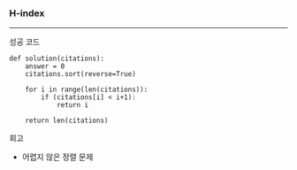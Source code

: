 ### H-index

---

성공 코드

```
def solution(citations):
    answer = 0
    citations.sort(reverse=True)

    for i in range(len(citations)):
        if (citations[i] < i+1):
            return i

    return len(citations)

```

회고

- 어렵지 않은 정렬 문제
